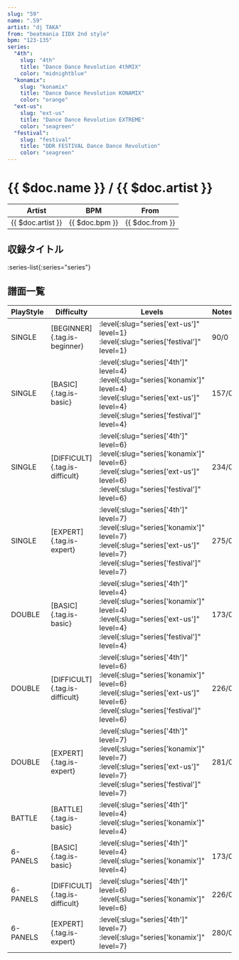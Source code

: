 ```yaml
---
slug: "59"
name: ".59"
artist: "dj TAKA"
from: "beatmania IIDX 2nd style"
bpm: "123-135"
series:
  "4th":
    slug: "4th"
    title: "Dance Dance Revolution 4thMIX"
    color: "midnightblue"
  "konamix":
    slug: "konamix"
    title: "Dance Dance Revolution KONAMIX"
    color: "orange"
  "ext-us":
    slug: "ext-us"
    title: "Dance Dance Revolution EXTREME"
    color: "seagreen"
  "festival":
    slug: "festival"
    title: "DDR FESTIVAL Dance Dance Revolution"
    color: "seagreen"
---
```


# {{ $doc.name }} / {{ $doc.artist }}

|Artist|BPM|From|
|------|---|----|
|{{ $doc.artist }}|{{ $doc.bpm }}|{{ $doc.from }}|

## 収録タイトル

:series-list{:series="series"}

## 譜面一覧

|PlayStyle|Difficulty|Levels|Notes|Movie|
|---------|----------|------|-----|-----|
|SINGLE|[BEGINNER]{.tag.is-beginner}|:level{:slug="series['ext-us']" level=1} :level{:slug="series['festival']" level=1}|90/0||
|SINGLE|[BASIC]{.tag.is-basic}|:level{:slug="series['4th']" level=4} :level{:slug="series['konamix']" level=4} :level{:slug="series['ext-us']" level=4} :level{:slug="series['festival']" level=4}|157/0||
|SINGLE|[DIFFICULT]{.tag.is-difficult}|:level{:slug="series['4th']" level=6} :level{:slug="series['konamix']" level=6} :level{:slug="series['ext-us']" level=6} :level{:slug="series['festival']" level=6}|234/0||
|SINGLE|[EXPERT]{.tag.is-expert}|:level{:slug="series['4th']" level=7} :level{:slug="series['konamix']" level=7} :level{:slug="series['ext-us']" level=7} :level{:slug="series['festival']" level=7}|275/0||
|DOUBLE|[BASIC]{.tag.is-basic}|:level{:slug="series['4th']" level=4} :level{:slug="series['konamix']" level=4} :level{:slug="series['ext-us']" level=4} :level{:slug="series['festival']" level=4}|173/0||
|DOUBLE|[DIFFICULT]{.tag.is-difficult}|:level{:slug="series['4th']" level=6} :level{:slug="series['konamix']" level=6} :level{:slug="series['ext-us']" level=6} :level{:slug="series['festival']" level=6}|226/0||
|DOUBLE|[EXPERT]{.tag.is-expert}|:level{:slug="series['4th']" level=7} :level{:slug="series['konamix']" level=7} :level{:slug="series['ext-us']" level=7} :level{:slug="series['festival']" level=7}|281/0||
|BATTLE|[BATTLE]{.tag.is-basic}|:level{:slug="series['4th']" level=4} :level{:slug="series['konamix']" level=4}|||
|6-PANELS|[BASIC]{.tag.is-basic}|:level{:slug="series['4th']" level=4} :level{:slug="series['konamix']" level=4}|173/0||
|6-PANELS|[DIFFICULT]{.tag.is-difficult}|:level{:slug="series['4th']" level=6} :level{:slug="series['konamix']" level=6}|226/0||
|6-PANELS|[EXPERT]{.tag.is-expert}|:level{:slug="series['4th']" level=7} :level{:slug="series['konamix']" level=7}|280/0||
